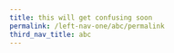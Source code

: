 ```yaml
---
title: this will get confusing soon
permalink: /left-nav-one/abc/permalink
third_nav_title: abc
---
```









